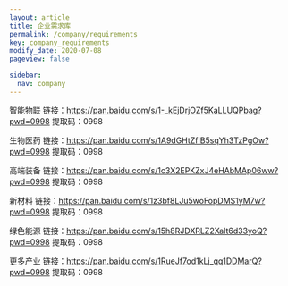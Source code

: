 ```yaml
---
layout: article
title: 企业需求库
permalink: /company/requirements
key: company_requirements
modify_date: 2020-07-08
pageview: false

sidebar:
  nav: company
---
```



智能物联  链接：https://pan.baidu.com/s/1-_kEjDrjOZf5KaLLUQPbag?pwd=0998
提取码：0998

生物医药  链接：https://pan.baidu.com/s/1A9dGHtZfIB5sqYh3TzPgOw?pwd=0998
提取码：0998

高端装备  链接：https://pan.baidu.com/s/1c3X2EPKZxJ4eHAbMAp06ww?pwd=0998
提取码：0998

新材料    链接：https://pan.baidu.com/s/1z3bf8LJu5woFopDMS1yM7w?pwd=0998
提取码：0998

绿色能源  链接：https://pan.baidu.com/s/15h8RJDXRLZ2XaIt6d33yoQ?pwd=0998
提取码：0998

更多产业  链接：https://pan.baidu.com/s/1RueJf7od1kLj_qq1DDMarQ?pwd=0998
提取码：0998
